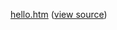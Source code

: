 [hello.htm](hello.htm) ([view source](javascript:viewSource("hello.htm")))
<script src="viewSource.js"></script>